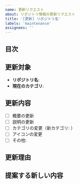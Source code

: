 ```yaml
---
name: 更新リクエスト
about: リポジトリ情報の更新リクエスト
title: '[更新] リポジトリ名'
labels: 'maintenance'
assignees: ''
---
```


## 目次

<!-- START doctoc generated TOC please keep comment here to allow auto update -->
<!-- DON'T EDIT THIS SECTION, INSTEAD RE-RUN doctoc TO UPDATE -->

<!-- END doctoc generated TOC please keep comment here to allow auto update -->

## 更新対象

- **リポジトリ名**: <!-- リポジトリ名を記入 -->
- **現在のカテゴリ**: <!-- 現在のカテゴリ -->

## 更新内容

<!-- 何を更新したいのか、具体的に説明してください -->

- [ ] 概要の更新
- [ ] 説明の更新
- [ ] カテゴリの変更（新カテゴリ: <!-- 新しいカテゴリ -->）
- [ ] アイコンの変更
- [ ] その他: <!-- 具体的に -->

## 更新理由

<!-- なぜこの更新が必要なのか、簡潔に説明してください -->

## 提案する新しい内容

<!-- 新しい概要や説明などを提案してください -->
